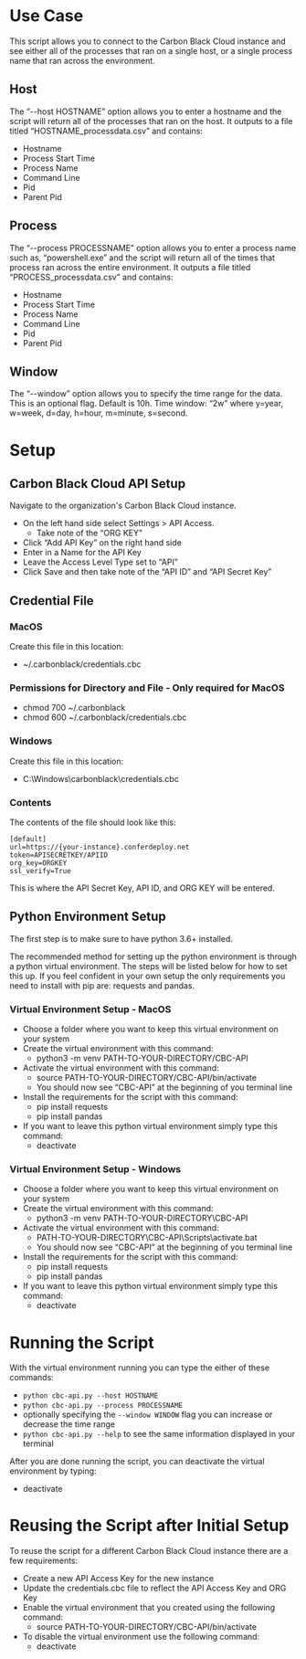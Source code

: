 # Use Case
This script allows you to connect to the Carbon Black Cloud instance and see either all of the processes that ran on a single host, or a single process name that ran across the environment.
## Host
The “--host HOSTNAME” option allows you to enter a hostname and the script will return all of the processes that ran on the host. It outputs to a file titled “HOSTNAME_processdata.csv” and contains:
- Hostname
- Process Start Time
- Process Name
- Command Line
- Pid
- Parent Pid
## Process
The “--process PROCESSNAME” option allows you to enter a process name such as, “powershell.exe” and the script will return all of the times that process ran across the entire environment. It outputs a file titled “PROCESS_processdata.csv” and contains:
- Hostname
- Process Start Time
- Process Name
- Command Line
- Pid
- Parent Pid
## Window
The “--window” option allows you to specify the time range for the data. This is an optional flag. Default is 10h. Time window: “2w” where y=year, w=week, d=day, h=hour, m=minute, s=second.
# Setup
## Carbon Black Cloud API Setup
Navigate to the organization's Carbon Black Cloud instance. 
- On the left hand side select Settings > API Access.
    - Take note of the “ORG KEY"
- Click “Add API Key” on the right hand side
- Enter in a Name for the API Key
- Leave the Access Level Type set to “API”
- Click Save and then take note of the “API ID” and “API Secret Key”
## Credential File
### MacOS
Create this file in this location: 
- ~/.carbonblack/credentials.cbc
### Permissions for Directory and File - Only required for MacOS
- chmod 700 ~/.carbonblack
- chmod 600 ~/.carbonblack/credentials.cbc
### Windows
Create this file in this location: 
- C:\Windows\carbonblack\credentials.cbc
### Contents
The contents of the file should look like this:
```
[default]
url=https://{your-instance}.conferdeploy.net
token=APISECRETKEY/APIID
org_key=ORGKEY
ssl_verify=True
```
This is where the API Secret Key, API ID, and ORG KEY will be entered.
## Python Environment Setup
The first step is to make sure to have python 3.6+ installed.

The recommended method for setting up the python environment is through a python virtual environment. The steps will be listed below for how to set this up. If you feel confident in your own setup the only requirements you need to install with pip are: requests and pandas.
### Virtual Environment Setup - MacOS
- Choose a folder where you want to keep this virtual environment on your system
- Create the virtual environment with this command:
    - python3 -m venv PATH-TO-YOUR-DIRECTORY/CBC-API
- Activate the virtual environment with this command:
    - source PATH-TO-YOUR-DIRECTORY/CBC-API/bin/activate
    - You should now see “CBC-API” at the beginning of you terminal line
- Install the requirements for the script with this command:
    - pip install requests
    - pip install pandas
- If you want to leave this python virtual environment simply type this command:
    - deactivate
### Virtual Environment Setup - Windows
- Choose a folder where you want to keep this virtual environment on your system
- Create the virtual environment with this command:
    - python3 -m venv PATH-TO-YOUR-DIRECTORY\CBC-API
- Activate the virtual environment with this command:
    - PATH-TO-YOUR-DIRECTORY\CBC-API\Scripts\activate.bat
    - You should now see “CBC-API” at the beginning of you terminal line
- Install the requirements for the script with this command:
    - pip install requests
    - pip install pandas
- If you want to leave this python virtual environment simply type this command:
    - deactivate
# Running the Script

With the virtual environment running you can type the either of these commands:
- `python cbc-api.py --host HOSTNAME`
- `python cbc-api.py --process PROCESSNAME`
- optionally specifying the `--window WINDOW` flag you can increase or decrease the time range
- `python cbc-api.py --help` to see the same information displayed in your terminal

After you are done running the script, you can deactivate the virtual environment by typing:
- deactivate
# Reusing the Script after Initial Setup
To reuse the script for a different Carbon Black Cloud instance there are a few requirements:
- Create a new API Access Key for the new instance
- Update the credentials.cbc file to reflect the API Access Key and ORG Key
- Enable the virtual environment that you created using the following command:
    - source PATH-TO-YOUR-DIRECTORY/CBC-API/bin/activate
- To disable the virtual environment use the following command:
    - deactivate
